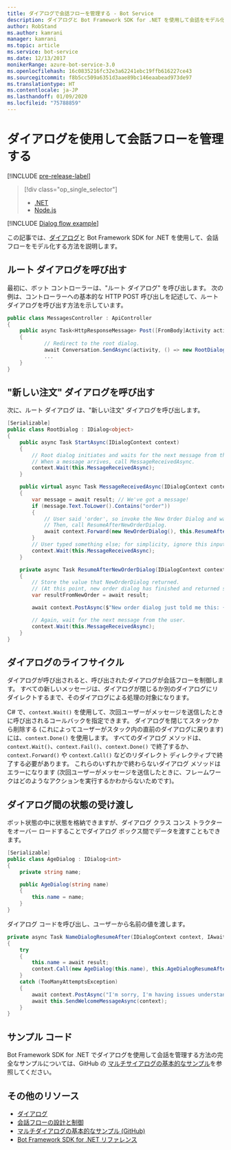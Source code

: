 ```yaml
---
title: ダイアログで会話フローを管理する - Bot Service
description: ダイアログと Bot Framework SDK for .NET を使用して会話をモデル化し、会話フローを管理する方法について説明します。
author: RobStand
ms.author: kamrani
manager: kamrani
ms.topic: article
ms.service: bot-service
ms.date: 12/13/2017
monikerRange: azure-bot-service-3.0
ms.openlocfilehash: 16c0835216fc32e3a62241ebc19ffb616227ce43
ms.sourcegitcommit: f8b5cc509a6351d3aae89bc146eaabead973de97
ms.translationtype: HT
ms.contentlocale: ja-JP
ms.lasthandoff: 01/09/2020
ms.locfileid: "75788859"
---
```

# <a name="manage-conversation-flow-with-dialogs"></a>ダイアログを使用して会話フローを管理する

[!INCLUDE [pre-release-label](../includes/pre-release-label-v3.md)]

> [!div class="op_single_selector"]
> - [.NET](../dotnet/bot-builder-dotnet-manage-conversation-flow.md)
> - [Node.js](../nodejs/bot-builder-nodejs-dialog-manage-conversation-flow.md)

[!INCLUDE [Dialog flow example](../includes/snippet-dotnet-manage-conversation-flow-intro.md)]

この記事では、[ダイアログ](bot-builder-dotnet-dialogs.md)と Bot Framework SDK for .NET を使用して、会話フローをモデル化する方法を説明します。 

## <a name="invoke-the-root-dialog"></a>ルート ダイアログを呼び出す

最初に、ボット コントローラーは、"ルート ダイアログ" を呼び出します。 次の例は、コントローラーへの基本的な HTTP POST 呼び出しを記述して、ルート ダイアログを呼び出す方法を示しています。 

```cs
public class MessagesController : ApiController
{
    public async Task<HttpResponseMessage> Post([FromBody]Activity activity)
    {
            // Redirect to the root dialog.
            await Conversation.SendAsync(activity, () => new RootDialog()); 
            ...
    }
}
```

## <a name="invoke-the-new-order-dialog"></a>"新しい注文" ダイアログを呼び出す

次に、ルート ダイアログ は、"新しい注文" ダイアログを呼び出します。 

```cs
[Serializable]
public class RootDialog : IDialog<object>
{
    public async Task StartAsync(IDialogContext context)
    {
        // Root dialog initiates and waits for the next message from the user. 
        // When a message arrives, call MessageReceivedAsync.
        context.Wait(this.MessageReceivedAsync); 
    }

    public virtual async Task MessageReceivedAsync(IDialogContext context, IAwaitable<IMessageActivity> result)
    {
        var message = await result; // We've got a message!
        if (message.Text.ToLower().Contains("order"))
        {
            // User said 'order', so invoke the New Order Dialog and wait for it to finish.
            // Then, call ResumeAfterNewOrderDialog.
            await context.Forward(new NewOrderDialog(), this.ResumeAfterNewOrderDialog, message, CancellationToken.None);
        }
        // User typed something else; for simplicity, ignore this input and wait for the next message.
        context.Wait(this.MessageReceivedAsync);
    }

    private async Task ResumeAfterNewOrderDialog(IDialogContext context, IAwaitable<string> result)
    {
        // Store the value that NewOrderDialog returned. 
        // (At this point, new order dialog has finished and returned some value to use within the root dialog.)
        var resultFromNewOrder = await result;

        await context.PostAsync($"New order dialog just told me this: {resultFromNewOrder}");

        // Again, wait for the next message from the user.
        context.Wait(this.MessageReceivedAsync);
    }
}
```

## <a id="dialog-lifecycle"></a> ダイアログのライフサイクル

ダイアログが呼び出されると、呼び出されたダイアログが会話フローを制御します。 すべての新しいメッセージは、ダイアログが閉じるか別のダイアログにリダイレクトするまで、そのダイアログによる処理の対象になります。 

C# で、`context.Wait()` を使用して、次回ユーザーがメッセージを送信したときに呼び出されるコールバックを指定できます。 ダイアログを閉じてスタックから削除する (これによってユーザーがスタック内の直前のダイアログに戻ります) には、`context.Done()` を使用します。 すべてのダイアログ メソッドは、`context.Wait()`、`context.Fail()`、`context.Done()` で終了するか、`context.Forward()` や `context.Call()` などのリダイレクト ディレクティブで終了する必要があります。 これらのいずれかで終わらないダイアログ メソッドはエラーになります (次回ユーザーがメッセージを送信したときに、フレームワークはどのようなアクションを実行するかわからないためです)。

## <a name="passing-state-between-dialogs"></a>ダイアログ間の状態の受け渡し

ボット状態の中に状態を格納できますが、ダイアログ クラス コンス トラクターをオーバー ロードすることでダイアログ ボックス間でデータを渡すこともできます。

```cs
[Serializable]
public class AgeDialog : IDialog<int>
{
    private string name;

    public AgeDialog(string name)
    {
        this.name = name;
    }
}
 ```

ダイアログ コードを呼び出し、ユーザーから名前の値を渡します。

```cs
private async Task NameDialogResumeAfter(IDialogContext context, IAwaitable<string> result)
{
    try
    {
        this.name = await result;
        context.Call(new AgeDialog(this.name), this.AgeDialogResumeAfter);
    }
    catch (TooManyAttemptsException)
    {
        await context.PostAsync("I'm sorry, I'm having issues understanding you. Let's try again.");
        await this.SendWelcomeMessageAsync(context);
    }
}
```

## <a name="sample-code"></a>サンプル コード 

Bot Framework SDK for .NET でダイアログを使用して会話を管理する方法の完全なサンプルについては、GitHub の [マルチサイアログの基本的なサンプル](https://aka.ms/v3cs-MultiDialog-Sample)を参照してください。

## <a name="additional-resources"></a>その他のリソース

- [ダイアログ](bot-builder-dotnet-dialogs.md)
- [会話フローの設計と制御](../bot-service-design-conversation-flow.md)
- [マルチダイアログの基本的なサンプル (GitHub)](https://aka.ms/v3cs-MultiDialog-Sample)
- <a href="/dotnet/api/?view=botbuilder-3.11.0" target="_blank">Bot Framework SDK for .NET リファレンス</a>
